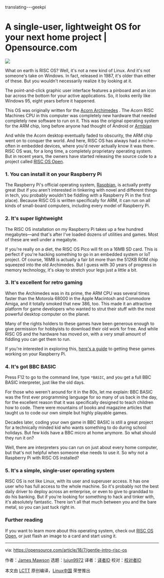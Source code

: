 translating---geekpi

A single-user, lightweight OS for your next home project | Opensource.com
======
![](https://opensource.com/sites/default/files/styles/image-full-size/public/lead-images/robot_arm_artificial_ai.png?itok=8CUU3U_7)

What on earth is RISC OS? Well, it's not a new kind of Linux. And it's not someone's take on Windows. In fact, released in 1987, it's older than either of these. But you wouldn't necessarily realize it by looking at it.

The point-and-click graphic user interface features a pinboard and an icon bar across the bottom for your active applications. So, it looks eerily like Windows 95, eight years before it happened.

This OS was originally written for the [Acorn Archimedes][1] . The Acorn RISC Machines CPU in this computer was completely new hardware that needed completely new software to run on it. This was the original operating system for the ARM chip, long before anyone had thought of Android or [Armbian][2]

And while the Acorn desktop eventually faded to obscurity, the ARM chip went on to conquer the world. And here, RISC OS has always had a niche—often in embedded devices, where you'd never actually know it was there. RISC OS was, for a long time, a completely proprietary operating system. But in recent years, the owners have started releasing the source code to a project called [RISC OS Open][3].

### 1\. You can install it on your Raspberry Pi

The Raspberry Pi's official operating system, [Raspbian][4], is actually pretty great (but if you aren't interested in tinkering with novel and different things in tech, you probably wouldn't be fiddling with a Raspberry Pi in the first place). Because RISC OS is written specifically for ARM, it can run on all kinds of small-board computers, including every model of Raspberry Pi.

### 2\. It's super lightweight

The RISC OS installation on my Raspberry Pi takes up a few hundred megabytes—and that's after I've loaded dozens of utilities and games. Most of these are well under a megabyte.

If you're really on a diet, the RISC OS Pico will fit on a 16MB SD card. This is perfect if you're hacking something to go in an embedded system or IoT project. Of course, 16MB is actually a fair bit more than the 512KB ROM chip squeezed into the old Archimedes. But I guess with 30 years of progress in memory technology, it's okay to stretch your legs just a little a bit.

### 3\. It's excellent for retro gaming

When the Archimedes was in its prime, the ARM CPU was several times faster than the Motorola 68000 in the Apple Macintosh and Commodore Amiga, and it totally smoked that new 386, too. This made it an attractive platform for game developers who wanted to strut their stuff with the most powerful desktop computer on the planet.

Many of the rights holders to these games have been generous enough to give permission for hobbyists to download their old work for free. And while RISC OS and the hardware has moved on, with a very small amount of fiddling you can get them to run.

If you're interested in exploring this, [here's a guide][5] to getting these games working on your Raspberry Pi.

### 4\. It's got BBC BASIC

Press F12 to go to the command line, type `*BASIC`, and you get a full BBC BASIC interpreter, just like the old days.

For those who weren't around for it in the 80s, let me explain: BBC BASIC was the first ever programming language for so many of us back in the day, for the excellent reason that it was specifically designed to teach children how to code. There were mountains of books and magazine articles that taught us to code our own simple but highly playable games.

Decades later, coding your own game in BBC BASIC is still a great project for a technically minded kid who wants something to do during school holidays. But few kids have a BBC micro at home anymore. So what should they run it on?

Well, there are interpreters you can run on just about every home computer, but that's not helpful when someone else needs to use it. So why not a Raspberry Pi with RISC OS installed?

### 5\. It's a simple, single-user operating system

RISC OS is not like Linux, with its user and superuser access. It has one user who has full access to the whole machine. So it's probably not the best daily driver to deploy across an enterprise, or even to give to granddad to do his banking. But if you're looking for something to hack and tinker with, it's absolutely fantastic. There isn't all that much between you and the bare metal, so you can just tuck right in.

### Further reading

If you want to learn more about this operating system, check out [RISC OS Open][3], or just flash an image to a card and start using it.

--------------------------------------------------------------------------------

via: https://opensource.com/article/18/7/gentle-intro-risc-os

作者：[James Mawson][a]
选题：[lujun9972](https://github.com/lujun9972)
译者：[译者ID](https://github.com/译者ID)
校对：[校对者ID](https://github.com/校对者ID)

本文由 [LCTT](https://github.com/LCTT/TranslateProject) 原创编译，[Linux中国](https://linux.cn/) 荣誉推出

[a]:https://opensource.com/users/dxmjames
[1]:https://en.wikipedia.org/wiki/Acorn_Archimedes
[2]:https://www.armbian.com/
[3]:https://www.riscosopen.org/content/
[4]:https://www.raspbian.org/
[5]:https://www.riscosopen.org/wiki/documentation/show/Introduction%20to%20RISC%20OS
